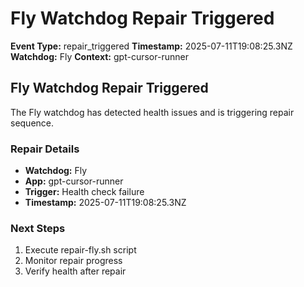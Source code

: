 # Fly Watchdog Repair Triggered

**Event Type:** repair_triggered
**Timestamp:** 2025-07-11T19:08:25.3NZ
**Watchdog:** Fly
**Context:** gpt-cursor-runner


## Fly Watchdog Repair Triggered

The Fly watchdog has detected health issues and is triggering repair sequence.

### Repair Details
- **Watchdog:** Fly
- **App:** gpt-cursor-runner
- **Trigger:** Health check failure
- **Timestamp:** 2025-07-11T19:08:25.3NZ

### Next Steps
1. Execute repair-fly.sh script
2. Monitor repair progress
3. Verify health after repair


